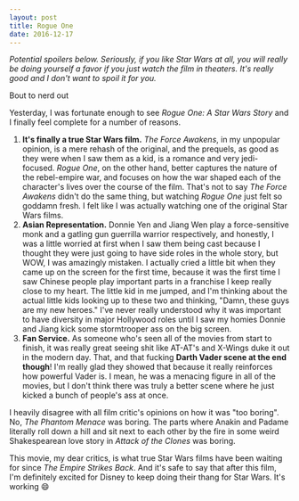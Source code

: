 ```yaml
---
layout: post
title: Rogue One
date: 2016-12-17 
---
```

*Potential spoilers below. Seriously, if you like Star Wars at all, you will really be doing yourself a favor if you just watch the film in theaters. It's really good and I don't want to spoil it for you.*

Bout to nerd out

Yesterday, I was fortunate enough to see *Rogue One: A Star Wars Story* and I finally feel complete for a number of reasons.

1. **It's finally a true Star Wars film.** *The Force Awakens*, in my unpopular opinion, is a mere rehash of the original, and the prequels, as good as they were when I saw them as a kid, is a romance and very jedi-focused. *Rogue One*, on the other hand, better captures the nature of the rebel-empire war, and focuses on how the war shaped each of the character's lives over the course of the film. That's not to say *The Force Awakens* didn't do the same thing, but watching *Rogue One* just felt so goddamn fresh. I felt like I was actually watching one of the original Star Wars films.
2. **Asian Representation.** Donnie Yen and Jiang Wen play a force-sensitive monk and a gatling gun guerrilla warrior respectively, and honestly, I was a little worried at first when I saw them being cast because I thought they were just going to have side roles in the whole story, but WOW, I was amazingly mistaken. I actually cried a little bit when they came up on the screen for the first time, because it was the first time I saw Chinese people play important parts in a franchise I keep really close to my heart. The little kid in me jumped, and I'm thinking about the actual little kids looking up to these two and thinking, "Damn, these guys are my new heroes." I've never really understood why it was important to have diversity in major Hollywood roles until I saw my homies Donnie and Jiang kick some stormtrooper ass on the big screen. 
3. **Fan Service.** As someone who's seen all of the movies from start to finish, it was really great seeing shit like AT-AT's and X-Wings duke it out in the modern day. That, and that fucking **Darth Vader scene at the end though**! I'm really glad they showed that because it really reinforces how powerful Vader is. I mean, he was a menacing figure in all of the movies, but I don't think there was truly a better scene where he just kicked a bunch of people's ass at once.

I heavily disagree with all film critic's opinions on how it was "too boring". No, *The Phantom Menace* was boring. The parts where Anakin and Padame literally roll down a hill and sit next to each other by the fire in some weird Shakespearean love story in *Attack of the Clones* was boring.

This movie, my dear critics, is what true Star Wars films have been waiting for since *The Empire Strikes Back*. And it's safe to say that after this film, I'm definitely excited for Disney to keep doing their thang for Star Wars. It's working 😄
